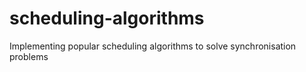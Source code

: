 # scheduling-algorithms
Implementing popular scheduling algorithms to solve synchronisation problems
